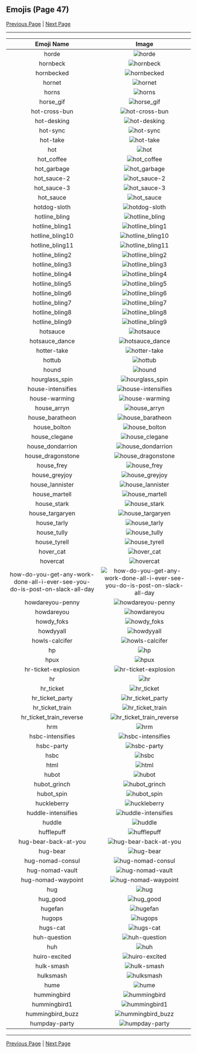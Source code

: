 
## Emojis (Page 47)

[Previous Page](/docs/hc/page-h-0046.md)
  | [Next Page](/docs/hc/page-h-0048.md)

<hr />

|Emoji Name|Image|
| :-: | :-: |
|horde| ![horde](/emojis/hc/horde.png)|
|hornbeck| ![hornbeck](/emojis/hc/hornbeck.png)|
|hornbecked| ![hornbecked](/emojis/hc/hornbecked.png)|
|hornet| ![hornet](/emojis/hc/hornet.png)|
|horns| ![horns](/emojis/hc/horns.png)|
|horse_gif| ![horse_gif](/emojis/hc/horse_gif.gif)|
|hot-cross-bun| ![hot-cross-bun](/emojis/hc/hot-cross-bun.png)|
|hot-desking| ![hot-desking](/emojis/hc/hot-desking.png)|
|hot-sync| ![hot-sync](/emojis/hc/hot-sync.gif)|
|hot-take| ![hot-take](/emojis/hc/hot-take.png)|
|hot| ![hot](/emojis/hc/hot.png)|
|hot_coffee| ![hot_coffee](/emojis/hc/hot_coffee.gif)|
|hot_garbage| ![hot_garbage](/emojis/hc/hot_garbage.png)|
|hot_sauce-2| ![hot_sauce-2](/emojis/hc/hot_sauce-2.png)|
|hot_sauce-3| ![hot_sauce-3](/emojis/hc/hot_sauce-3.png)|
|hot_sauce| ![hot_sauce](/emojis/hc/hot_sauce.png)|
|hotdog-sloth| ![hotdog-sloth](/emojis/hc/hotdog-sloth.png)|
|hotline_bling| ![hotline_bling](/emojis/hc/hotline_bling.gif)|
|hotline_bling1| ![hotline_bling1](/emojis/hc/hotline_bling1.jpg)|
|hotline_bling10| ![hotline_bling10](/emojis/hc/hotline_bling10.jpg)|
|hotline_bling11| ![hotline_bling11](/emojis/hc/hotline_bling11.jpg)|
|hotline_bling2| ![hotline_bling2](/emojis/hc/hotline_bling2.jpg)|
|hotline_bling3| ![hotline_bling3](/emojis/hc/hotline_bling3.jpg)|
|hotline_bling4| ![hotline_bling4](/emojis/hc/hotline_bling4.jpg)|
|hotline_bling5| ![hotline_bling5](/emojis/hc/hotline_bling5.jpg)|
|hotline_bling6| ![hotline_bling6](/emojis/hc/hotline_bling6.jpg)|
|hotline_bling7| ![hotline_bling7](/emojis/hc/hotline_bling7.jpg)|
|hotline_bling8| ![hotline_bling8](/emojis/hc/hotline_bling8.jpg)|
|hotline_bling9| ![hotline_bling9](/emojis/hc/hotline_bling9.jpg)|
|hotsauce| ![hotsauce](/emojis/hc/hotsauce.jpg)|
|hotsauce_dance| ![hotsauce_dance](/emojis/hc/hotsauce_dance.gif)|
|hotter-take| ![hotter-take](/emojis/hc/hotter-take.png)|
|hottub| ![hottub](/emojis/hc/hottub.jpg)|
|hound| ![hound](/emojis/hc/hound.png)|
|hourglass_spin| ![hourglass_spin](/emojis/hc/hourglass_spin.gif)|
|house-intensifies| ![house-intensifies](/emojis/hc/house-intensifies.gif)|
|house-warming| ![house-warming](/emojis/hc/house-warming.png)|
|house_arryn| ![house_arryn](/emojis/hc/house_arryn.png)|
|house_baratheon| ![house_baratheon](/emojis/hc/house_baratheon.png)|
|house_bolton| ![house_bolton](/emojis/hc/house_bolton.png)|
|house_clegane| ![house_clegane](/emojis/hc/house_clegane.png)|
|house_dondarrion| ![house_dondarrion](/emojis/hc/house_dondarrion.png)|
|house_dragonstone| ![house_dragonstone](/emojis/hc/house_dragonstone.jpg)|
|house_frey| ![house_frey](/emojis/hc/house_frey.png)|
|house_greyjoy| ![house_greyjoy](/emojis/hc/house_greyjoy.png)|
|house_lannister| ![house_lannister](/emojis/hc/house_lannister.png)|
|house_martell| ![house_martell](/emojis/hc/house_martell.png)|
|house_stark| ![house_stark](/emojis/hc/house_stark.png)|
|house_targaryen| ![house_targaryen](/emojis/hc/house_targaryen.png)|
|house_tarly| ![house_tarly](/emojis/hc/house_tarly.jpg)|
|house_tully| ![house_tully](/emojis/hc/house_tully.png)|
|house_tyrell| ![house_tyrell](/emojis/hc/house_tyrell.png)|
|hover_cat| ![hover_cat](/emojis/hc/hover_cat.gif)|
|hovercat| ![hovercat](/emojis/hc/hovercat.gif)|
|how-do-you-get-any-work-done-all-i-ever-see-you-do-is-post-on-slack-all-day| ![how-do-you-get-any-work-done-all-i-ever-see-you-do-is-post-on-slack-all-day](/emojis/hc/how-do-you-get-any-work-done-all-i-ever-see-you-do-is-post-on-slack-all-day.png)|
|howdareyou-penny| ![howdareyou-penny](/emojis/hc/howdareyou-penny.png)|
|howdareyou| ![howdareyou](/emojis/hc/howdareyou.png)|
|howdy_foks| ![howdy_foks](/emojis/hc/howdy_foks.jpg)|
|howdyyall| ![howdyyall](/emojis/hc/howdyyall.png)|
|howls-calcifer| ![howls-calcifer](/emojis/hc/howls-calcifer.png)|
|hp| ![hp](/emojis/hc/hp.jpg)|
|hpux| ![hpux](/emojis/hc/hpux.jpg)|
|hr-ticket-explosion| ![hr-ticket-explosion](/emojis/hc/hr-ticket-explosion.gif)|
|hr| ![hr](/emojis/hc/hr.gif)|
|hr_ticket| ![hr_ticket](/emojis/hc/hr_ticket.jpg)|
|hr_ticket_party| ![hr_ticket_party](/emojis/hc/hr_ticket_party.gif)|
|hr_ticket_train| ![hr_ticket_train](/emojis/hc/hr_ticket_train.gif)|
|hr_ticket_train_reverse| ![hr_ticket_train_reverse](/emojis/hc/hr_ticket_train_reverse.gif)|
|hrm| ![hrm](/emojis/hc/hrm.png)|
|hsbc-intensifies| ![hsbc-intensifies](/emojis/hc/hsbc-intensifies.gif)|
|hsbc-party| ![hsbc-party](/emojis/hc/hsbc-party.gif)|
|hsbc| ![hsbc](/emojis/hc/hsbc.png)|
|html| ![html](/emojis/hc/html.png)|
|hubot| ![hubot](/emojis/hc/hubot.jpg)|
|hubot_grinch| ![hubot_grinch](/emojis/hc/hubot_grinch.png)|
|hubot_spin| ![hubot_spin](/emojis/hc/hubot_spin.gif)|
|huckleberry| ![huckleberry](/emojis/hc/huckleberry.png)|
|huddle-intensifies| ![huddle-intensifies](/emojis/hc/huddle-intensifies.gif)|
|huddle| ![huddle](/emojis/hc/huddle.png)|
|hufflepuff| ![hufflepuff](/emojis/hc/hufflepuff.png)|
|hug-bear-back-at-you| ![hug-bear-back-at-you](/emojis/hc/hug-bear-back-at-you.png)|
|hug-bear| ![hug-bear](/emojis/hc/hug-bear.png)|
|hug-nomad-consul| ![hug-nomad-consul](/emojis/hc/hug-nomad-consul.png)|
|hug-nomad-vault| ![hug-nomad-vault](/emojis/hc/hug-nomad-vault.png)|
|hug-nomad-waypoint| ![hug-nomad-waypoint](/emojis/hc/hug-nomad-waypoint.png)|
|hug| ![hug](/emojis/hc/hug.jpg)|
|hug_good| ![hug_good](/emojis/hc/hug_good.gif)|
|hugefan| ![hugefan](/emojis/hc/hugefan.png)|
|hugops| ![hugops](/emojis/hc/hugops.png)|
|hugs-cat| ![hugs-cat](/emojis/hc/hugs-cat.gif)|
|huh-question| ![huh-question](/emojis/hc/huh-question.png)|
|huh| ![huh](/emojis/hc/huh.png)|
|huiro-excited| ![huiro-excited](/emojis/hc/huiro-excited.gif)|
|hulk-smash| ![hulk-smash](/emojis/hc/hulk-smash.gif)|
|hulksmash| ![hulksmash](/emojis/hc/hulksmash.png)|
|hume| ![hume](/emojis/hc/hume.png)|
|hummingbird| ![hummingbird](/emojis/hc/hummingbird.png)|
|hummingbird1| ![hummingbird1](/emojis/hc/hummingbird1.png)|
|hummingbird_buzz| ![hummingbird_buzz](/emojis/hc/hummingbird_buzz.gif)|
|humpday-party| ![humpday-party](/emojis/hc/humpday-party.gif)|

<hr/>

[Previous Page](/docs/hc/page-h-0046.md)
  | [Next Page](/docs/hc/page-h-0048.md)
